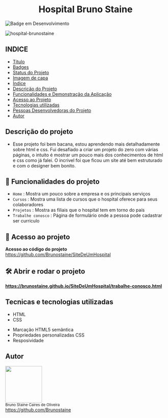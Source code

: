 <h1 align="center"> Hospital Bruno Staine </h1>

![Badge em Desenvolvimento](http://img.shields.io/static/v1?label=STATUS&message=FINALIZADO&color=GREEN&style=for-the-badge)
  
![hospital-brunostaine](https://user-images.githubusercontent.com/87622645/157760165-ccd2bb6c-0bc3-43a3-bf86-e32b86b83697.png)


## INDICE

* [Título](#titulo)
* [Badges](#badges)
* [Status do Projeto](#status-do-Projeto)
* [Imagem de capa](#Imagem-de-capa)
* [Índice](#índice)
* [Descrição do Projeto](#descrição-do-projeto)
* [Funcionalidades e Demonstração da Aplicação](#funcionalidades-e-demonstração-da-aplicação)
* [Acesso ao Projeto](#acesso-ao-projeto)
* [Tecnologias utilizadas](#tecnologias-utilizadas)
* [Pessoas Desenvolvedoras do Projeto](#pessoas-desenvolvedoras)
* [Autor](#Autor)


## Descrição do projeto

- Esse projeto foi bem bacana, estou aprendendo mais detalhadamente sobre html e css. Fui desafiado a criar um projeto do zero com várias páginas, o intuito é mostrar um pouco mais dos conhecimentos de html e css como já falei. O incrivel foi que ficou um site até bem estruturado e com o designer bem bonito.

## :hammer: Funcionalidades do projeto

- `Home` : Mostra um pouco sobre a empresa e os principais serviços
- `Cursos` : Mostra uma lista de cursos que o hospital oferece para seus colaboradores
- `Projetos` : Mostra as filiais que o hospital tem em torno do país
- `Trabalhe conosco` : Página de formulário onde a pessoa pode cadastrar ser curriculo


## 📁 Acesso ao projeto

**Acesso ao código do projeto**<br>
https://github.com/Brunostaine/SiteDeUmHospital


## 🛠️ Abrir e rodar o projeto

**https://brunostaine.github.io/SiteDeUmHospital/trabalhe-conosco.html**

## Tecnicas e tecnologias utilizadas

* HTML
* CSS

- Marcação HTML5 semântica
- Propriedades personalizadas CSS
- Resposividade

## Autor

<img src="https://user-images.githubusercontent.com/87622645/157755137-8d22a951-d323-4c33-814e-c0351ebefafe.png" width=115><br>
<sub>Bruno Staine Caires de Oliveira</sub><br>
https://github.com/Brunostaine 
